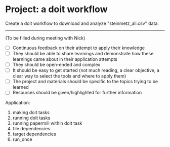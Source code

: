 # Project: a doit workflow

Create a doit workflow to download and analyze "steinmetz_all.csv" data.

---

(To be filled during meeting with Nick)

- [ ] Continuous feedback on their attempt to apply their knowledge
- [ ] They should be able to share learnings and demonstrate how these learnings came about in their application attempts
- [ ] They should be open-ended and complex
- [ ] It should be easy to get started (not much reading, a clear objective, a clear way to select the tools and where to apply them)
- [ ] The project and materials should be specific to the topics trying to be learned
- [ ] Resources should be given/highlighted for further information

Application:
1. making doit tasks
2. running doit tasks
3. running papermill within doit task
4. file dependencies
5. target dependencies
6. run_once
